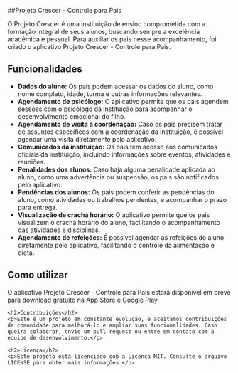 ##Projeto Crescer - Controle para Pais
    <p>O Projeto Crescer é uma instituição de ensino comprometida com a formação integral de seus alunos, buscando sempre a excelência acadêmica e pessoal. Para auxiliar os pais nesse acompanhamento, foi criado o aplicativo Projeto Crescer - Controle para Pais.</p>
    <h2>Funcionalidades</h2>
    <ul>
      <li><strong>Dados do aluno:</strong> Os pais podem acessar os dados do aluno, como nome completo, idade, turma e outras informações relevantes.</li>
      <li><strong>Agendamento de psicólogo:</strong> O aplicativo permite que os pais agendem sessões com o psicólogo da instituição para acompanhar o desenvolvimento emocional do filho.</li>
      <li><strong>Agendamento de visita à coordenação:</strong> Caso os pais precisem tratar de assuntos específicos com a coordenação da instituição, é possível agendar uma visita diretamente pelo aplicativo.</li>
      <li><strong>Comunicados da instituição:</strong> Os pais têm acesso aos comunicados oficiais da instituição, incluindo informações sobre eventos, atividades e reuniões.</li>
      <li><strong>Penalidades dos alunos:</strong> Caso haja alguma penalidade aplicada ao aluno, como uma advertência ou suspensão, os pais são notificados pelo aplicativo.</li>
      <li><strong>Pendências dos alunos:</strong> Os pais podem conferir as pendências do aluno, como atividades ou trabalhos pendentes, e acompanhar o prazo para entrega.</li>
      <li><strong>Visualização de crachá horário:</strong> O aplicativo permite que os pais visualizem o crachá horário do aluno, facilitando o acompanhamento das atividades e disciplinas.</li>
      <li><strong>Agendamento de refeições:</strong> É possível agendar as refeições do aluno diretamente pelo aplicativo, facilitando o controle da alimentação e dieta.</li>
    </ul>
    <h2>Como utilizar</h2>
    <p>O aplicativo Projeto Crescer - Controle para Pais estará disponível em breve para download gratuito na App Store e Google Play.</p>
    
    <h2>Contribuições</h2>
    <p>Este é um projeto em constante evolução, e aceitamos contribuições da comunidade para melhorá-lo e ampliar suas funcionalidades. Caso queira colaborar, envie um pull request ou entre em contato com a equipe de desenvolvimento.</p>
    
    <h2>Licença</h2>
    <p>Este projeto está licenciado sob a Licença MIT. Consulte o arquivo LICENSE para obter mais informações.</p>
